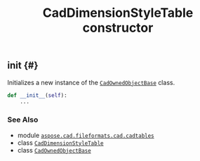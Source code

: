 ﻿---
title: CadDimensionStyleTable constructor
second_title: Aspose.CAD for Python via .NET API References
description: 
type: docs
weight: 10
url: /python-net/aspose.cad.fileformats.cad.cadtables/caddimensionstyletable/__init__/
is_root: false
---

## __init__ {#}

Initializes a new instance of the [`CadOwnedObjectBase`](/cad/python-net/aspose.cad.fileformats.cad.cadobjects/cadownedobjectbase) class.



```python
def __init__(self):
    ...
```





### See Also
* module [`aspose.cad.fileformats.cad.cadtables`](../../)
* class [`CadDimensionStyleTable`](/cad/python-net/aspose.cad.fileformats.cad.cadtables/caddimensionstyletable)
* class [`CadOwnedObjectBase`](/cad/python-net/aspose.cad.fileformats.cad.cadobjects/cadownedobjectbase)
